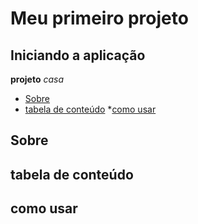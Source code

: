 # Meu primeiro projeto
## Iniciando a aplicação
**projeto**
_casa_

<!--Tabela-->
* [Sobre](#sobre)
* [tabela de conteúdo](#tabeladeconteúdo)
  *[como usar](#comousar)
  
 ## Sobre
 ## tabela de conteúdo
 ## como usar
